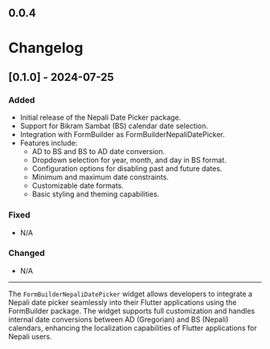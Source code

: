 ## 0.0.4

# Changelog

## [0.1.0] - 2024-07-25
### Added
- Initial release of the Nepali Date Picker package.
- Support for Bikram Sambat (BS) calendar date selection.
- Integration with FormBuilder as FormBuilderNepaliDatePicker.
- Features include:
  - AD to BS and BS to AD date conversion.
  - Dropdown selection for year, month, and day in BS format.
  - Configuration options for disabling past and future dates.
  - Minimum and maximum date constraints.
  - Customizable date formats.
  - Basic styling and theming capabilities.

### Fixed
- N/A

### Changed
- N/A

---

The `FormBuilderNepaliDatePicker` widget allows developers to integrate a Nepali date picker seamlessly into their Flutter applications using the FormBuilder package. The widget supports full customization and handles internal date conversions between AD (Gregorian) and BS (Nepali) calendars, enhancing the localization capabilities of Flutter applications for Nepali users.

